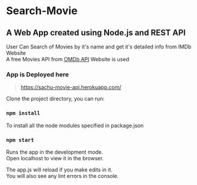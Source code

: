 # Search-Movie
## A Web App created using Node.js and REST API

User Can Search of Movies by it's name and get it's detailed info from IMDb Website      
A free Movies API from [OMDb API](http://www.omdbapi.com/) Website is used

### App is Deployed here
> https://sachu-movie-api.herokuapp.com/

Clone the project directory, you can run:
### `npm install`
To install all the node modules specified in package.json

### `npm start`
Runs the app in the development mode.<br />
Open localhost to view it in the browser.

The app.js will reload if you make edits in it.<br />
You will also see any lint errors in the console.
